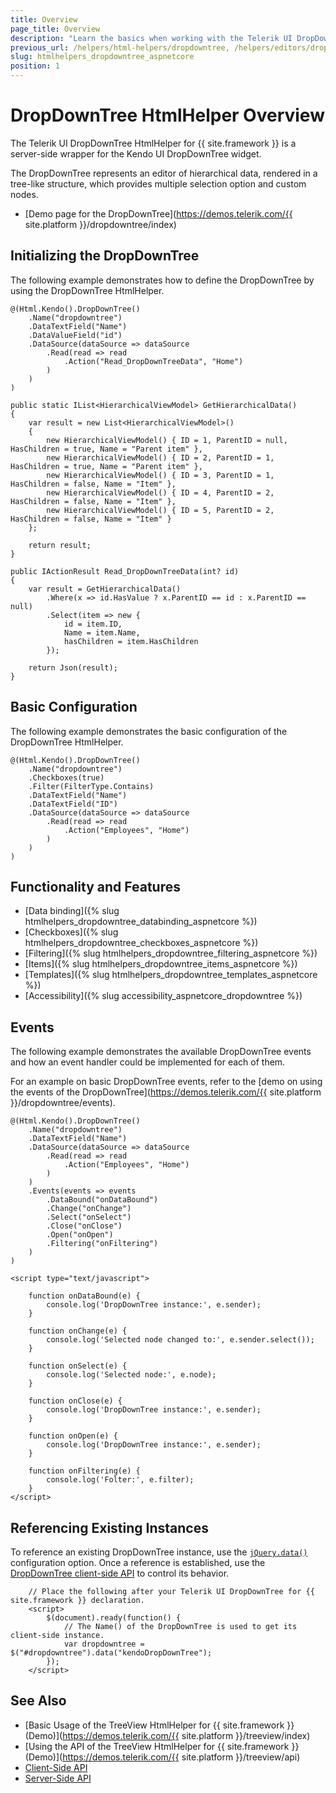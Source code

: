 ```yaml
---
title: Overview
page_title: Overview
description: "Learn the basics when working with the Telerik UI DropDownTree HtmlHelper for {{ site.framework }}."
previous_url: /helpers/html-helpers/dropdowntree, /helpers/editors/dropdowntree/overview
slug: htmlhelpers_dropdowntree_aspnetcore
position: 1
---
```


# DropDownTree HtmlHelper Overview

The Telerik UI DropDownTree HtmlHelper for {{ site.framework }} is a server-side wrapper for the Kendo UI DropDownTree widget.

The DropDownTree represents an editor of hierarchical data, rendered in a tree-like structure, which provides multiple selection option and custom nodes.

* [Demo page for the DropDownTree](https://demos.telerik.com/{{ site.platform }}/dropdowntree/index)

## Initializing the DropDownTree

The following example demonstrates how to define the DropDownTree by using the DropDownTree HtmlHelper.

```Razor
@(Html.Kendo().DropDownTree()
    .Name("dropdowntree")
    .DataTextField("Name")
    .DataValueField("id")
    .DataSource(dataSource => dataSource
        .Read(read => read
            .Action("Read_DropDownTreeData", "Home")
        )
    )
)
```
```Controller
public static IList<HierarchicalViewModel> GetHierarchicalData()
{
    var result = new List<HierarchicalViewModel>()
    {
        new HierarchicalViewModel() { ID = 1, ParentID = null, HasChildren = true, Name = "Parent item" },
        new HierarchicalViewModel() { ID = 2, ParentID = 1, HasChildren = true, Name = "Parent item" },
        new HierarchicalViewModel() { ID = 3, ParentID = 1, HasChildren = false, Name = "Item" },
        new HierarchicalViewModel() { ID = 4, ParentID = 2, HasChildren = false, Name = "Item" },
        new HierarchicalViewModel() { ID = 5, ParentID = 2, HasChildren = false, Name = "Item" }
    };

    return result;
}

public IActionResult Read_DropDownTreeData(int? id)
{
    var result = GetHierarchicalData()
        .Where(x => id.HasValue ? x.ParentID == id : x.ParentID == null)
        .Select(item => new {
            id = item.ID,
            Name = item.Name,
            hasChildren = item.HasChildren
        });

    return Json(result);
}
```

## Basic Configuration

The following example demonstrates the basic configuration of the DropDownTree HtmlHelper.

    @(Html.Kendo().DropDownTree()
        .Name("dropdowntree")
        .Checkboxes(true)
        .Filter(FilterType.Contains)
        .DataTextField("Name")
        .DataTextField("ID")
        .DataSource(dataSource => dataSource
            .Read(read => read
                .Action("Employees", "Home")
            )
        )
    )

## Functionality and Features

* [Data binding]({% slug htmlhelpers_dropdowntree_databinding_aspnetcore %})
* [Checkboxes]({% slug htmlhelpers_dropdowntree_checkboxes_aspnetcore %})
* [Filtering]({% slug htmlhelpers_dropdowntree_filtering_aspnetcore %})
* [Items]({% slug htmlhelpers_dropdowntree_items_aspnetcore %})
* [Templates]({% slug htmlhelpers_dropdowntree_templates_aspnetcore %})
* [Accessibility]({% slug accessibility_aspnetcore_dropdowntree %})

## Events

The following example demonstrates the available DropDownTree events and how an event handler could be implemented for each of them. 

For an example on basic DropDownTree events, refer to the [demo on using the events of the DropDownTree](https://demos.telerik.com/{{ site.platform }}/dropdowntree/events).

    @(Html.Kendo().DropDownTree()
        .Name("dropdowntree")
        .DataTextField("Name")
        .DataSource(dataSource => dataSource
            .Read(read => read
                .Action("Employees", "Home")
            )
        )
        .Events(events => events
            .DataBound("onDataBound")
            .Change("onChange")
            .Select("onSelect")
            .Close("onClose")
            .Open("onOpen")
            .Filtering("onFiltering")
        )
    )

    <script type="text/javascript">

        function onDataBound(e) {
            console.log('DropDownTree instance:', e.sender);
        }

        function onChange(e) {
            console.log('Selected node changed to:', e.sender.select());
        }

        function onSelect(e) {
            console.log('Selected node:', e.node);
        }

        function onClose(e) {
            console.log('DropDownTree instance:', e.sender);
        }

        function onOpen(e) {
            console.log('DropDownTree instance:', e.sender);
        }

        function onFiltering(e) {
            console.log('Folter:', e.filter);
        }
    </script>

## Referencing Existing Instances

To reference an existing DropDownTree instance, use the [`jQuery.data()`](https://api.jquery.com/jQuery.data/) configuration option. Once a reference is established, use the [DropDownTree client-side API](https://docs.telerik.com/kendo-ui/api/javascript/ui/dropdowntree#methods) to control its behavior.

```
    // Place the following after your Telerik UI DropDownTree for {{ site.framework }} declaration.
    <script>
        $(document).ready(function() {
            // The Name() of the DropDownTree is used to get its client-side instance.
            var dropdowntree = $("#dropdowntree").data("kendoDropDownTree");
        });
    </script>
```

## See Also

* [Basic Usage of the TreeView HtmlHelper for {{ site.framework }} (Demo)](https://demos.telerik.com/{{ site.platform }}/treeview/index)
* [Using the API of the TreeView HtmlHelper for {{ site.framework }} (Demo)](https://demos.telerik.com/{{ site.platform }}/treeview/api)
* [Client-Side API](https://docs.telerik.com/kendo-ui/api/javascript/ui/dropdowntree)
* [Server-Side API](/api/treeview)
